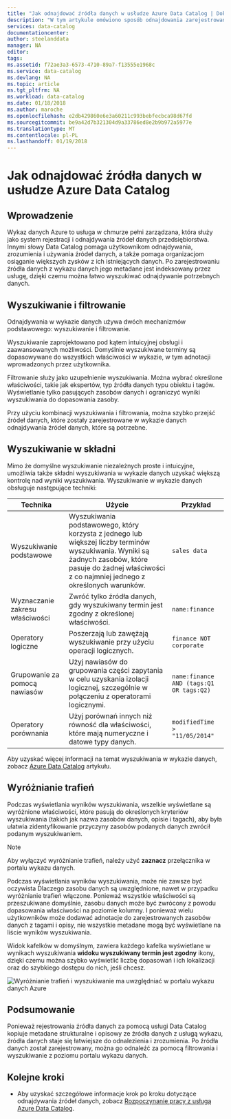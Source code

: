 ```yaml
---
title: "Jak odnajdować źródła danych w usłudze Azure Data Catalog | Dokumentacja firmy Microsoft"
description: "W tym artykule omówiono sposób odnajdowania zarejestrowanych zasobów danych z wykazu danych Azure, w tym wyszukiwanie i filtrowanie przy użyciu trafień wyróżnienia możliwości portalu wykazu danych Azure."
services: data-catalog
documentationcenter: 
author: steelanddata
manager: NA
editor: 
tags: 
ms.assetid: f72ae3a3-6573-4710-89a7-f13555e1968c
ms.service: data-catalog
ms.devlang: NA
ms.topic: article
ms.tgt_pltfrm: NA
ms.workload: data-catalog
ms.date: 01/18/2018
ms.author: maroche
ms.openlocfilehash: e2db429860e6e3a60211c993bebfecbca98d67fd
ms.sourcegitcommit: be9a42d7b321304d9a33786ed8e2b9b972a5977e
ms.translationtype: MT
ms.contentlocale: pl-PL
ms.lasthandoff: 01/19/2018
---
```

# <a name="how-to-discover-data-sources-in-azure-data-catalog"></a>Jak odnajdować źródła danych w usłudze Azure Data Catalog
## <a name="introduction"></a>Wprowadzenie
Wykaz danych Azure to usługa w chmurze pełni zarządzana, która służy jako system rejestracji i odnajdywania źródeł danych przedsiębiorstwa. Innymi słowy Data Catalog pomaga użytkownikom odnajdywania, zrozumienia i używania źródeł danych, a także pomaga organizacjom osiąganie większych zysków z ich istniejących danych. Po zarejestrowaniu źródła danych z wykazu danych jego metadane jest indeksowany przez usługę, dzięki czemu można łatwo wyszukiwać odnajdywanie potrzebnych danych.

## <a name="searching-and-filtering"></a>Wyszukiwanie i filtrowanie
Odnajdywania w wykazie danych używa dwóch mechanizmów podstawowego: wyszukiwanie i filtrowanie.

Wyszukiwanie zaprojektowano pod kątem intuicyjnej obsługi i zaawansowanych możliwości. Domyślnie wyszukiwane terminy są dopasowywane do wszystkich właściwości w wykazie, w tym adnotacji wprowadzonych przez użytkownika.

Filtrowanie służy jako uzupełnienie wyszukiwania. Można wybrać określone właściwości, takie jak ekspertów, typ źródła danych typu obiektu i tagów. Wyświetlanie tylko pasujących zasobów danych i ograniczyć wyniki wyszukiwania do dopasowania zasoby.

Przy użyciu kombinacji wyszukiwania i filtrowania, można szybko przejść źródeł danych, które zostały zarejestrowane w wykazie danych odnajdywania źródeł danych, które są potrzebne.

## <a name="search-syntax"></a>Wyszukiwanie w składni
Mimo że domyślne wyszukiwanie niezależnych proste i intuicyjne, umożliwia także składni wyszukiwania w wykazie danych uzyskać większą kontrolę nad wyniki wyszukiwania. Wyszukiwanie w wykazie danych obsługuje następujące techniki:

| Technika | Użycie | Przykład |
| --- | --- | --- |
| Wyszukiwanie podstawowe |Wyszukiwania podstawowego, który korzysta z jednego lub większej liczby terminów wyszukiwania. Wyniki są żadnych zasobów, które pasuje do żadnej właściwości z co najmniej jednego z określonych warunków. |`sales data` |
| Wyznaczanie zakresu właściwości |Zwróć tylko źródła danych, gdy wyszukiwany termin jest zgodny z określonej właściwości. |`name:finance` |
| Operatory logiczne |Poszerzają lub zawężają wyszukiwanie przy użyciu operacji logicznych. |`finance NOT corporate` |
| Grupowanie za pomocą nawiasów |Użyj nawiasów do grupowania części zapytania w celu uzyskania izolacji logicznej, szczególnie w połączeniu z operatorami logicznymi. |`name:finance AND (tags:Q1 OR tags:Q2)` |
| Operatory porównania |Użyj porównań innych niż równość dla właściwości, które mają numeryczne i datowe typy danych. |`modifiedTime > "11/05/2014"` |

Aby uzyskać więcej informacji na temat wyszukiwania w wykazie danych, zobacz [Azure Data Catalog](https://msdn.microsoft.com/library/azure/mt267594.aspx) artykułu.

## <a name="hit-highlighting"></a>Wyróżnianie trafień
Podczas wyświetlania wyników wyszukiwania, wszelkie wyświetlane są wyróżnione właściwości, które pasują do określonych kryteriów wyszukiwania (takich jak nazwa zasobów danych, opisie i tagach), aby była ułatwia zidentyfikowanie przyczyny zasobów podanych danych zwrócił podanym wyszukiwaniem.

> [!NOTE]
> Aby wyłączyć wyróżnianie trafień, należy użyć **zaznacz** przełącznika w portalu wykazu danych.
>
>

Podczas wyświetlania wyników wyszukiwania, może nie zawsze być oczywista Dlaczego zasobu danych są uwzględnione, nawet w przypadku wyróżnianie trafień włączone. Ponieważ wszystkie właściwości są przeszukiwane domyślnie, zasobu danych może być zwrócony z powodu dopasowania właściwości na poziomie kolumny. I ponieważ wielu użytkowników może dodawać adnotacje do zarejestrowanych zasobów danych z tagami i opisy, nie wszystkie metadane mogą być wyświetlane na liście wyników wyszukiwania.

Widok kafelków w domyślnym, zawiera każdego kafelka wyświetlane w wynikach wyszukiwania **widoku wyszukiwany termin jest zgodny** ikony, dzięki czemu można szybko wyświetlić liczbę dopasowań i ich lokalizacji oraz do szybkiego dostępu do nich, jeśli chcesz.

 ![Wyróżnianie trafień i wyszukiwanie ma uwzględniać w portalu wykazu danych Azure](./media/data-catalog-how-to-discover/search-matches.png)

## <a name="summary"></a>Podsumowanie
Ponieważ rejestrowania źródła danych za pomocą usługi Data Catalog kopiuje metadane strukturalne i opisowy ze źródła danych z usługą wykazu, źródła danych staje się łatwiejsze do odnalezienia i zrozumienia. Po źródła danych został zarejestrowany, można go odnaleźć za pomocą filtrowania i wyszukiwanie z poziomu portalu wykazu danych.

## <a name="next-steps"></a>Kolejne kroki
* Aby uzyskać szczegółowe informacje krok po kroku dotyczące odnajdywania źródeł danych, zobacz [Rozpoczynanie pracy z usługą Azure Data Catalog](data-catalog-get-started.md).
